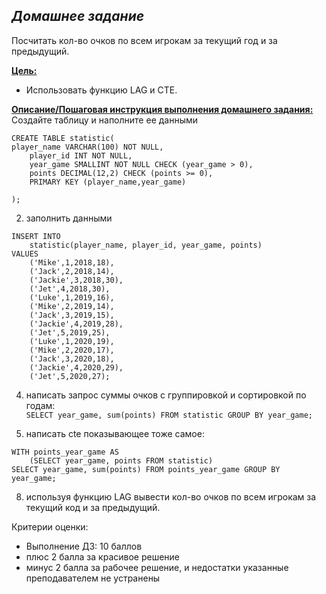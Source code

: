 ## *Домашнее задание*  
Посчитать кол-во очков по всем игрокам за текущий год и за предыдущий.

**<u>Цель:</u>**
* Использовать функцию LAG и CTE.


**<u>Описание/Пошаговая инструкция выполнения домашнего задания:</u>**  
Создайте таблицу и наполните ее данными  
```
CREATE TABLE statistic(  
player_name VARCHAR(100) NOT NULL,  
    player_id INT NOT NULL,  
    year_game SMALLINT NOT NULL CHECK (year_game > 0),  
    points DECIMAL(12,2) CHECK (points >= 0),  
    PRIMARY KEY (player_name,year_game)  

);
```
2) заполнить данными
```
INSERT INTO
    statistic(player_name, player_id, year_game, points)
VALUES
    ('Mike',1,2018,18),
    ('Jack',2,2018,14),
    ('Jackie',3,2018,30),
    ('Jet',4,2018,30),
    ('Luke',1,2019,16),
    ('Mike',2,2019,14),
    ('Jack',3,2019,15),
    ('Jackie',4,2019,28),
    ('Jet',5,2019,25),
    ('Luke',1,2020,19),
    ('Mike',2,2020,17),
    ('Jack',3,2020,18),
    ('Jackie',4,2020,29),
    ('Jet',5,2020,27);
```

4) написать запрос суммы очков с группировкой и сортировкой по годам:  
``SELECT year_game, sum(points) FROM statistic GROUP BY year_game;``  

6) написать cte показывающее тоже самое:
```
WITH points_year_game AS
    (SELECT year_game, points FROM statistic)
SELECT year_game, sum(points) FROM points_year_game GROUP BY year_game;
```

8) используя функцию LAG вывести кол-во очков по всем игрокам за текущий код и за предыдущий.


Критерии оценки:  
* Выполнение ДЗ: 10 баллов  
* плюс 2 балла за красивое решение  
* минус 2 балла за рабочее решение, и недостатки указанные преподавателем не устранены  


